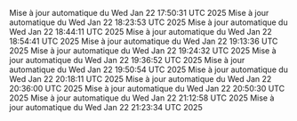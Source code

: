 Mise à jour automatique du Wed Jan 22 17:50:31 UTC 2025
Mise à jour automatique du Wed Jan 22 18:23:53 UTC 2025
Mise à jour automatique du Wed Jan 22 18:44:11 UTC 2025
Mise à jour automatique du Wed Jan 22 18:54:41 UTC 2025
Mise à jour automatique du Wed Jan 22 19:13:36 UTC 2025
Mise à jour automatique du Wed Jan 22 19:24:32 UTC 2025
Mise à jour automatique du Wed Jan 22 19:36:52 UTC 2025
Mise à jour automatique du Wed Jan 22 19:50:54 UTC 2025
Mise à jour automatique du Wed Jan 22 20:18:11 UTC 2025
Mise à jour automatique du Wed Jan 22 20:36:00 UTC 2025
Mise à jour automatique du Wed Jan 22 20:50:30 UTC 2025
Mise à jour automatique du Wed Jan 22 21:12:58 UTC 2025
Mise à jour automatique du Wed Jan 22 21:23:34 UTC 2025
